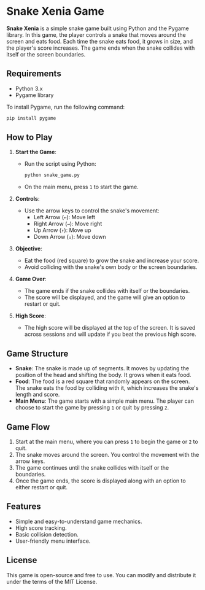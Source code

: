 # Snake Xenia Game

**Snake Xenia** is a simple snake game built using Python and the Pygame library. In this game, the player controls a snake that moves around the screen and eats food. Each time the snake eats food, it grows in size, and the player's score increases. The game ends when the snake collides with itself or the screen boundaries.

## Requirements

- Python 3.x
- Pygame library

To install Pygame, run the following command:
```bash
pip install pygame
```

## How to Play

1. **Start the Game**: 
   - Run the script using Python:
     ```bash
     python snake_game.py
     ```
   - On the main menu, press `1` to start the game.

2. **Controls**: 
   - Use the arrow keys to control the snake's movement:
     - Left Arrow (`←`): Move left
     - Right Arrow (`→`): Move right
     - Up Arrow (`↑`): Move up
     - Down Arrow (`↓`): Move down

3. **Objective**: 
   - Eat the food (red square) to grow the snake and increase your score.
   - Avoid colliding with the snake's own body or the screen boundaries.

4. **Game Over**:
   - The game ends if the snake collides with itself or the boundaries.
   - The score will be displayed, and the game will give an option to restart or quit.

5. **High Score**:
   - The high score will be displayed at the top of the screen. It is saved across sessions and will update if you beat the previous high score.

## Game Structure

- **Snake**: The snake is made up of segments. It moves by updating the position of the head and shifting the body. It grows when it eats food.
- **Food**: The food is a red square that randomly appears on the screen. The snake eats the food by colliding with it, which increases the snake's length and score.
- **Main Menu**: The game starts with a simple main menu. The player can choose to start the game by pressing `1` or quit by pressing `2`.

## Game Flow

1. Start at the main menu, where you can press `1` to begin the game or `2` to quit.
2. The snake moves around the screen. You control the movement with the arrow keys.
3. The game continues until the snake collides with itself or the boundaries.
4. Once the game ends, the score is displayed along with an option to either restart or quit.

## Features

- Simple and easy-to-understand game mechanics.
- High score tracking.
- Basic collision detection.
- User-friendly menu interface.

## License

This game is open-source and free to use. You can modify and distribute it under the terms of the MIT License.
